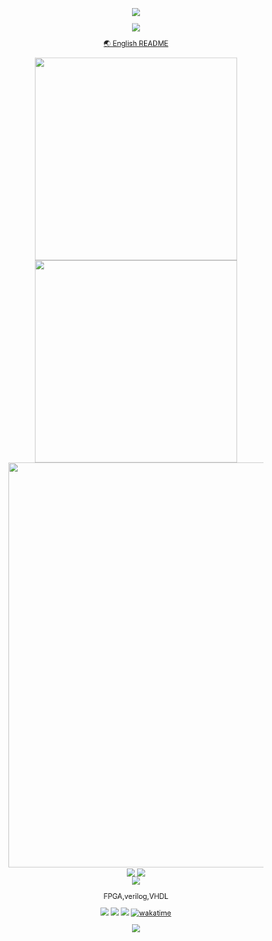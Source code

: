 <!-- https://github.com/kyechan99/capsule-render -->
<p align="center">
<img src="https://capsule-render.vercel.app/api?type=waving&color=timeGradient&height=300&&section=header&text=你好呀&fontSize=90&fontAlign=50&fontAlignY=30&desc=我是%20ShangYi7!&descAlign=50&descSize=30&descAlignY=60&animation=twinkling" />
</p>

<!-- https://github.com/DenverCoder1/readme-typing-svg -->
<p align="center">
<img src="https://readme-typing-svg.demolab.com?font=Chocolate Classical Sans
&size=25&pause=1000&center=true&vCenter=true&random=false&width=600&lines=歡迎來到我的+GitHub+頁面!;我是一個高中生!" />
</p>

<p align="center"><a href="README.md">🌏 English README</a></p>

<p align="center">
<img align="center" width="400" src="https://github-readme-stats.vercel.app/api?username=ShangYi7&theme=transparent&show_icons=true&hide_border=true&show=reviews&hide_title=true&hide=contribs&locale=zh-tw" />
<img align="center" width="400" src="https://streak-stats.demolab.com?user=ShangYi7&theme=transparent&date_format=%5BY.%5Dn.j&hide_border=true&locale=zh-tw" />
<br/>
<!-- https://github.com/Ashutosh00710/github-readme-activity-graph -->

<img width="800" src="https://github-readme-activity-graph.vercel.app/graph?username=ShangYi7&theme=github-compact&hide_border=true&area=true&custom_title=貢獻圖" />
<br/>
<!-- https://github.com/anuraghazra/github-readme-stats -->
<img align="center" src="https://github-readme-stats.vercel.app/api/wakatime?username=ShangYi7&theme=transparent&hide_border=true&layout=compact&langs_count=22&range=all_time&locale=zh-tw" />
<!-- https://github.com/anuraghazra/github-readme-stats -->
<img align="center" src="https://github-readme-stats.vercel.app/api/top-langs/?username=ShangYi7&theme=transparent&hide_border=true&layout=donut-vertical&langs_count=10&locale=zh-tw" />
<br/>
<!-- https://github.com/tandpfun/skill-icons -->
<img align="center" src="https://skillicons.dev/icons?i=py,c,cs,html,css,md,lua,powershell,notion,discord,visualstudio,vscode,linux,windows&theme=dark" />
<p align="center">FPGA,verilog,VHDL</p>
</p>

<p align="center">
<a href="https://discord.com/users/488001475906371586"><img src="https://img.shields.io/badge/Discord-%237289DA.svg?logo=discord&logoColor=white" /></a>
<a href="https://instagram.com/https://www.instagram.com/shang_yi6/"><img src="https://img.shields.io/badge/Instagram-%23E4405F.svg?logo=Instagram&logoColor=white" /></a>
<a href="https://www.taiwan.gov.tw"><img src="https://img.shields.io/badge/Taiwan-Taiwan?labelColor=%23CC0000&color=%23CC0000" /></a>
<a href="https://wakatime.com/badge/user/cff26018-a8c8-472c-a69a-eed8c4fea7f9/project/14854ac8-4608-4763-a92c-853cb1f44533"><img src="https://wakatime.com/badge/user/cff26018-a8c8-472c-a69a-eed8c4fea7f9/project/14854ac8-4608-4763-a92c-853cb1f44533.svg" alt="wakatime"></a>
</p>

<!-- https://github.com/kyechan99/capsule-render -->
<p align="center">
<img src="https://capsule-render.vercel.app/api?type=waving&color=timeGradient&height=300&&section=footer&text=THE%20END&fontSize=90&fontAlign=50&fontAlignY=70&desc=好人一生平安&descAlign=50&descSize=30&descAlignY=40&animation=twinkling" />
</p>
